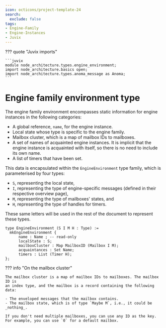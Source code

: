 ```yaml
---
icon: octicons/project-template-24
search:
  exclude: false
tags:
- Engine-Family
- Engine-Instances
- Juvix
---
```


??? quote "Juvix imports"

    ```juvix
    module node_architecture.types.engine_environment;
    import node_architecture.basics open;
    import node_architecture.types.anoma_message as Anoma;
    ```

# Engine family environment type

The engine family environment encompasses static information for engine
instances in the following categories:

- A global reference, `name`, for the engine instance.
- Local state whose type is specific to the engine family.
- Mailbox cluster, which is a map of mailbox IDs to mailboxes.
- A set of names of acquainted engine instances. It is implicit that the engine
  instance is acquainted with itself, so there is no need to include its own
  name.
- A list of timers that have been set.

This data is encapsulated within the `EngineEnvironment` type family, which is
parameterised by four types:

- `S`, representing the local state,
- `I`, representing the type of engine-specific messages (defined in their
respective overview page),
- `M`, representing the type of mailboxes' states, and
- `H`, representing the type of handles for timers.

These same letters will be used in the rest of the document to represent these
types.

```juvix
type EngineEnvironment (S I M H : Type) :=
  mkEngineEnvironment {
      name : Name ; -- read-only
      localState : S;
      mailboxCluster : Map MailboxID (Mailbox I M);
      acquaintances : Set Name;
      timers : List (Timer H);
};
```

??? info "On the mailbox cluster"

    The mailbox cluster is a map of mailbox IDs to mailboxes. The mailbox ID is
    an index type, and the mailbox is a record containing the following data:

    - The enveloped messages that the mailbox contains.
    - The mailbox state, which is of type `Maybe M`, i.e., it could be
    _nothing_.

    If you don't need multiple mailboxes, you can use any ID as the key.
    For example, you can use `0` for a default mailbox.
